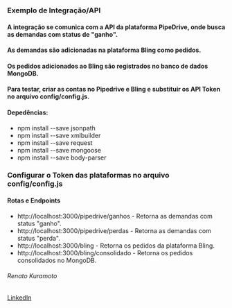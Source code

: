 ### Exemplo de Integração/API

#### A integração se comunica com a API da plataforma PipeDrive, onde busca as demandas com status de "ganho".
#### As demandas são adicionadas na plataforma Bling como pedidos.
#### Os pedidos adicionados ao Bling são registrados no banco de dados MongoDB.
#### Para testar, criar as contas no Pipedrive e Bling e substituir os API Token no arquivo config/config.js.

#### Depedências:
- npm install --save jsonpath
- npm install --save xmlbuilder
- npm install --save request
- npm install --save mongoose
- npm install --save body-parser

### Configurar o Token das plataformas no arquivo config/config.js

#### Rotas e Endpoints
- http://localhost:3000/pipedrive/ganhos - Retorna as demandas com status "ganho".
- http://localhost:3000/pipedrive/perdas - Retorna as demandas com status "perda".
- http://localhost:3000/bling - Retorna os pedidos da plataforma Bling.
- http://localhost:3000/bling/consolidado - Retorna os pedidos consolidados no MongoDB.


###### Renato Kuramoto
[LinkedIn](https://www.linkedin.com/in/renato-kuramoto-236281189/)
